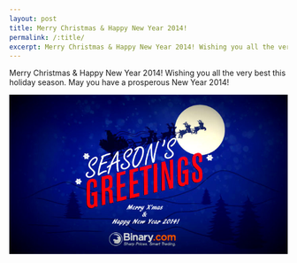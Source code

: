 ```yaml
---
layout: post
title: Merry Christmas & Happy New Year 2014!
permalink: /:title/
excerpt: Merry Christmas & Happy New Year 2014! Wishing you all the very best this holiday season. May you have a prosperous New Year 2014!
---
```


Merry Christmas & Happy New Year 2014! Wishing you all the very best this holiday season. May you have a prosperous New Year 2014!

![](/post_images/9995124_orig.jpg)
